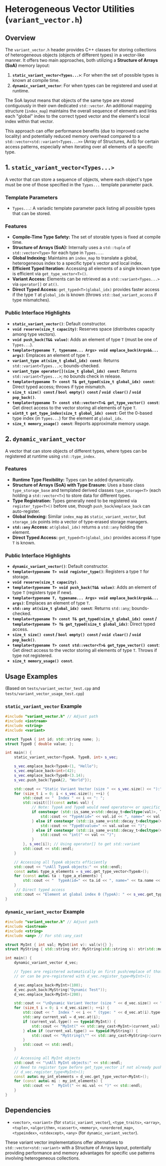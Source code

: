 # Heterogeneous Vector Utilities (`variant_vector.h`)

## Overview

The `variant_vector.h` header provides C++ classes for storing collections of heterogeneous objects (objects of different types) in a vector-like manner. It offers two main approaches, both utilizing a **Structure of Arrays (SoA)** memory layout:

1.  **`static_variant_vector<Types...>`**: For when the set of possible types is known at compile time.
2.  **`dynamic_variant_vector`**: For when types can be registered and used at runtime.

The SoA layout means that objects of the same type are stored contiguously in their own dedicated `std::vector`. An additional mapping structure (`index_map`) maintains the overall sequence of elements and links each "global" index to the correct typed vector and the element's local index within that vector.

This approach can offer performance benefits (due to improved cache locality) and potentially reduced memory overhead compared to a `std::vector<std::variant<Types...>>` (Array of Structures, AoS) for certain access patterns, especially when iterating over all elements of a specific type.

## 1. `static_variant_vector<Types...>`

A vector that can store a sequence of objects, where each object's type must be one of those specified in the `Types...` template parameter pack.

### Template Parameters
-   `Types...`: A variadic template parameter pack listing all possible types that can be stored.

### Features
-   **Compile-Time Type Safety:** The set of storable types is fixed at compile time.
-   **Structure of Arrays (SoA):** Internally uses a `std::tuple` of `std::vector<Type>` for each type in `Types...`.
-   **Global Indexing:** Maintains an `index_map` to translate a global, heterogeneous index to a specific type's vector and local index.
-   **Efficient Typed Iteration:** Accessing all elements of a single known type is efficient via `get_type_vector<T>()`.
-   **Variant Access:** Elements can be retrieved as a `std::variant<Types...>` via `operator[]` or `at()`.
-   **Direct Typed Access:** `get_typed<T>(global_idx)` provides faster access if the type `T` at `global_idx` is known (throws `std::bad_variant_access` if type mismatches).

### Public Interface Highlights
-   **`static_variant_vector()`**: Default constructor.
-   **`void reserve(size_t capacity)`**: Reserves space (distributes capacity among type vectors).
-   **`void push_back(T&& value)`**: Adds an element of type `T` (must be one of `Types...`).
-   **`template<typename T, typename... Args> void emplace_back(Args&&... args)`**: Emplaces an element of type `T`.
-   **`variant_type at(size_t global_idx) const`**: Returns `std::variant<Types...>`; bounds-checked.
-   **`variant_type operator[](size_t global_idx) const`**: Returns `std::variant<Types...>`; no bounds check in release.
-   **`template<typename T> const T& get_typed(size_t global_idx) const`**: Direct typed access; throws if type mismatch.
-   **`size_t size() const` / `bool empty() const` / `void clear()` / `void pop_back()`**.
-   **`template<typename T> const std::vector<T>& get_type_vector() const`**: Get direct access to the vector storing all elements of type `T`.
-   **`uint8_t get_type_index(size_t global_idx) const`**: Get the 0-based type index (in `Types...`) for the element at `global_idx`.
-   **`size_t memory_usage() const`**: Reports approximate memory usage.

## 2. `dynamic_variant_vector`

A vector that can store objects of different types, where types can be registered at runtime using `std::type_index`.

### Features
-   **Runtime Type Flexibility:** Types can be added dynamically.
-   **Structure of Arrays (SoA) with Type Erasure:** Uses a base class `type_storage_base` and templated derived classes `type_storage<T>` (each holding a `std::vector<T>`) to store data for different types.
-   **Type Registration:** Types generally need to be registered via `register_type<T>()` before use, though `push_back`/`emplace_back` can auto-register.
-   **Global Indexing:** Similar `index_map` as `static_variant_vector`, but `storage_idx` points into a vector of type-erased storage managers.
-   **`std::any` Access:** `at(global_idx)` returns a `std::any` holding the element.
-   **Direct Typed Access:** `get_typed<T>(global_idx)` provides access if type `T` is known.

### Public Interface Highlights
-   **`dynamic_variant_vector()`**: Default constructor.
-   **`template<typename T> void register_type()`**: Registers a type `T` for storage.
-   **`void reserve(size_t capacity)`**.
-   **`template<typename T> void push_back(T&& value)`**: Adds an element of type `T` (registers type if new).
-   **`template<typename T, typename... Args> void emplace_back(Args&&... args)`**: Emplaces an element of type `T`.
-   **`std::any at(size_t global_idx) const`**: Returns `std::any`; bounds-checked.
-   **`template<typename T> const T& get_typed(size_t global_idx) const` / `template<typename T> T& get_typed(size_t global_idx)`**: Direct typed access.
-   **`size_t size() const` / `bool empty() const` / `void clear()` / `void pop_back()`**.
-   **`template<typename T> const std::vector<T>& get_type_vector() const`**: Get direct access to the vector storing all elements of type `T`. Throws if type not registered.
-   **`size_t memory_usage() const`**.

## Usage Examples

(Based on `tests/variant_vector_test.cpp` and `tests/variant_vector_usage_test.cpp`)

### `static_variant_vector` Example

```cpp
#include "variant_vector.h" // Adjust path
#include <iostream>
#include <string>
#include <variant>

struct TypeA { int id; std::string name; };
struct TypeB { double value; };

int main() {
    static_variant_vector<TypeA, TypeB, int> s_vec;

    s_vec.emplace_back<TypeA>(1, "Hello");
    s_vec.emplace_back<int>(42);
    s_vec.emplace_back<TypeB>(3.14);
    s_vec.push_back(TypeA{2, "World"});

    std::cout << "Static Variant Vector (size " << s_vec.size() << "):" << std::endl;
    for (size_t i = 0; i < s_vec.size(); ++i) {
        std::cout << "  Index " << i << ": ";
        std::visit([](const auto& val) {
            // Note: TypeA and TypeB would need operator<< or specific handling here
            if constexpr (std::is_same_v<std::decay_t<decltype(val)>, TypeA>) {
                std::cout << "TypeA(id=" << val.id << ", name=" << val.name << ")";
            } else if constexpr (std::is_same_v<std::decay_t<decltype(val)>, TypeB>) {
                std::cout << "TypeB(value=" << val.value << ")";
            } else if constexpr (std::is_same_v<std::decay_t<decltype(val)>, int>) {
                std::cout << "int(" << val << ")";
            }
        }, s_vec[i]); // Using operator[] to get std::variant
        std::cout << std::endl;
    }

    // Accessing all TypeA objects efficiently
    std::cout << "\nAll TypeA objects:" << std::endl;
    const auto& type_a_elements = s_vec.get_type_vector<TypeA>();
    for (const auto& ta : type_a_elements) {
        std::cout << "  TypeA(id=" << ta.id << ", name=" << ta.name << ")" << std::endl;
    }
     // Direct typed access
    std::cout << "Element at global index 0 (TypeA): " << s_vec.get_typed<TypeA>(0).name << std::endl;
}
```

### `dynamic_variant_vector` Example

```cpp
#include "variant_vector.h" // Adjust path
#include <iostream>
#include <string>
#include <any> // For std::any_cast

struct MyInt { int val; MyInt(int v): val(v){} };
struct MyString { std::string str; MyString(std::string s): str(std::move(s)){} };

int main() {
    dynamic_variant_vector d_vec;

    // Types are registered automatically on first push/emplace of that type,
    // or can be pre-registered with d_vec.register_type<MyInt>();

    d_vec.emplace_back<MyInt>(100);
    d_vec.push_back(MyString("Dynamic Test"));
    d_vec.emplace_back<MyInt>(200);

    std::cout << "\nDynamic Variant Vector (size " << d_vec.size() << "):" << std::endl;
    for (size_t i = 0; i < d_vec.size(); ++i) {
        std::cout << "  Index " << i << " (type: " << d_vec.at(i).type().name() << "): ";
        std::any current_val = d_vec.at(i);
        if (current_val.type() == typeid(MyInt)) {
            std::cout << "MyInt(" << std::any_cast<MyInt>(current_val).val << ")";
        } else if (current_val.type() == typeid(MyString)) {
            std::cout << "MyString(\"" << std::any_cast<MyString>(current_val).str << "\")";
        }
        std::cout << std::endl;
    }

    // Accessing all MyInt objects
    std::cout << "\nAll MyInt objects:" << std::endl;
    // Need to register type before get_type_vector if not already pushed
    // d_vec.register_type<MyInt>();
    const auto& my_int_elements = d_vec.get_type_vector<MyInt>();
    for (const auto& mi : my_int_elements) {
        std::cout << "  MyInt(" << mi.val << ")" << std::endl;
    }
}
```

## Dependencies
- `<vector>`, `<variant>` (for `static_variant_vector`), `<type_traits>`, `<array>`, `<tuple>`, `<algorithm>`, `<cassert>`, `<memory>`, `<unordered_map>`, `<typeindex>`, `<stdexcept>`, `<any>` (for `dynamic_variant_vector`).

These variant vector implementations offer alternatives to `std::vector<std::variant>` with a Structure of Arrays layout, potentially providing performance and memory advantages for specific use patterns involving heterogeneous collections.
